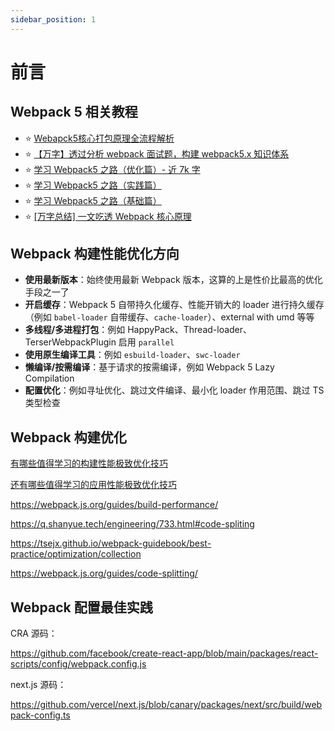 ```yaml
---
sidebar_position: 1
---
```


# 前言

## Webpack 5 相关教程

- ⭐️ [Webapck5核心打包原理全流程解析](https://juejin.cn/post/7031546400034947108)
- ⭐️ [【万字】透过分析 webpack 面试题，构建 webpack5.x 知识体系](https://juejin.cn/post/7023242274876162084)
- ⭐️ [学习 Webpack5 之路（优化篇）- 近 7k 字](https://juejin.cn/post/6996816316875161637)
- ⭐️ [学习 Webpack5 之路（实践篇）](https://juejin.cn/post/6991774994552324133)
- ⭐️ [学习 Webpack5 之路（基础篇）](https://juejin.cn/post/6991630925792542750)
- ⭐️ [\[万字总结\] 一文吃透 Webpack 核心原理](https://juejin.cn/post/6949040393165996040)

## Webpack 构建性能优化方向

- **使用最新版本**：始终使用最新 Webpack 版本，这算的上是性价比最高的优化手段之一了
- **开启缓存**：Webpack 5 自带持久化缓存、性能开销大的 loader 进行持久缓存（例如 `babel-loader` 自带缓存、`cache-loader`）、external with umd 等等
- **多线程/多进程打包**：例如 HappyPack、Thread-loader、TerserWebpackPlugin 启用 `parallel`
- **使用原生编译工具**：例如 `esbuild-loader`、`swc-loader`
- **懒编译/按需编译**：基于请求的按需编译，例如 Webpack 5 Lazy Compilation
- **配置优化**：例如寻址优化、跳过文件编译、最小化 loader 作用范围、跳过 TS 类型检查

## Webpack 构建优化

[有哪些值得学习的构建性能极致优化技巧](https://juejin.cn/book/7115598540721618944/section/7119035365834358799)

[还有哪些值得学习的应用性能极致优化技巧](https://juejin.cn/book/7115598540721618944/section/7119035496281407503)

https://webpack.js.org/guides/build-performance/

https://q.shanyue.tech/engineering/733.html#code-spliting

https://tsejx.github.io/webpack-guidebook/best-practice/optimization/collection

https://webpack.js.org/guides/code-splitting/

## Webpack 配置最佳实践

CRA 源码：

https://github.com/facebook/create-react-app/blob/main/packages/react-scripts/config/webpack.config.js

next.js 源码：

https://github.com/vercel/next.js/blob/canary/packages/next/src/build/webpack-config.ts
